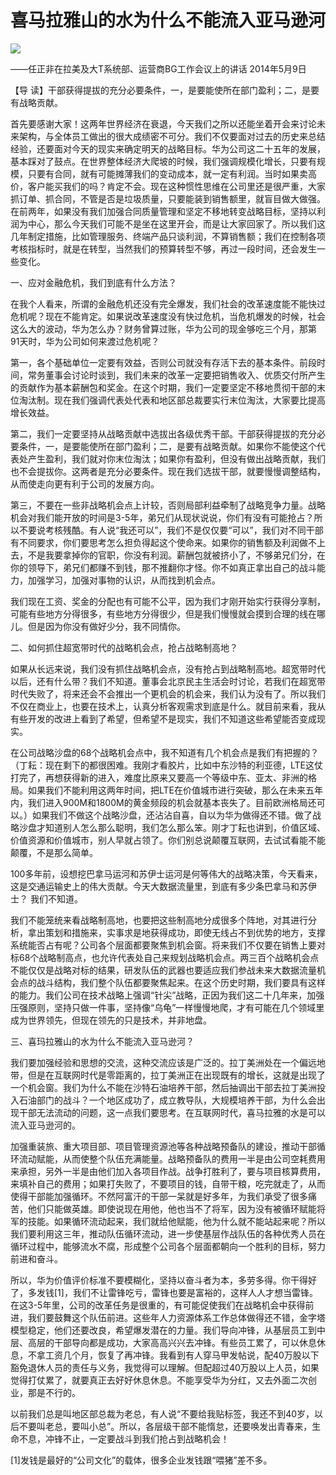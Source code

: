 # 喜马拉雅山的水为什么不能流入亚马逊河
<img class="pv" src="https://api.visitor.plantree.me/visitor-badge/pv?namespace=plantree.me&key=renzhengfei-speeches/喜马拉雅山的水为什么不能流入亚马逊河.md">


——任正非在拉美及大T系统部、运营商BG工作会议上的讲话
2014年5月9日



【导  读】干部获得提拔的充分必要条件，一，是要能使所在部门盈利；二，是要有战略贡献。



首先要感谢大家！这两年世界经济在衰退，今天我们之所以还能坐着开会来讨论未来架构，与全体员工做出的很大成绩密不可分。我们不仅要面对过去的历史来总结经验，还要面对今天的现实来确定明天的战略目标。华为公司这二十五年的发展，基本踩对了鼓点。在世界整体经济大爬坡的时候，我们强调规模化增长，只要有规模，只要有合同，就有可能摊薄我们的变动成本，就一定有利润。当时如果卖高价，客户能买我们的吗？肯定不会。现在这种惯性思维在公司里还是很严重，大家抓订单、抓合同，不管是否是垃圾质量，只要能装到销售额里，就盲目做大做强。在前两年，如果没有我们加强合同质量管理和坚定不移地转变战略目标，坚持以利润为中心，那么今天我们可能不是坐在这里开会，而是让大家回家了。所以我们这几年制定措施，比如管理服务、终端产品只谈利润，不算销售额；我们在控制各项考核指标时，就是在转型，当然我们的预算转型不够，再过一段时间，还会发生一些变化。

一、应对金融危机，我们到底有什么方法？

在我个人看来，所谓的金融危机还没有完全爆发，我们社会的改革速度能不能快过危机呢？现在不能肯定。如果说改革速度没有快过危机，当危机爆发的时候，社会这么大的波动，华为怎么办？财务曾算过账，华为公司的现金够吃三个月，那第91天时，华为公司如何来渡过危机呢？

第一，各个基础单位一定要有效益，否则公司就没有存活下去的基本条件。前段时间，常务董事会讨论时谈到，我们未来的改革一定要把销售收入、优质交付所产生的贡献作为基本薪酬包和奖金。在这个时期，我们一定要坚定不移地贯彻干部的末位淘汰制。现在我们强调代表处代表和地区部总裁要实行末位淘汰，大家要比提高增长效益。

第二，我们一定要坚持从战略贡献中选拔出各级优秀干部。干部获得提拔的充分必要条件，一，是要能使所在部门盈利；二，是要有战略贡献。如果你不能使这个代表处产生盈利，我们就对你末位淘汰；如果你有盈利，但没有做出战略贡献，我们也不会提拔你。这两者是充分必要条件。现在我们选拔干部，就要慢慢调整结构，从而使走向更有利于公司的发展方向。

第三，不要在一些非战略机会点上计较，否则局部利益牵制了战略竞争力量。战略机会对我们能开放的时间是3-5年，弟兄们从现状说说，你们有没有可能抢占？所以不要说考核残酷。有人说“我还可以”，我们不是仅仅要“可以”，我们对不同干部有不同要求，你们要思考怎么担负得起这个使命来。如果你的销售额及利润做不上去，不是我要拿掉你的官职，你没有利润。薪酬包就被挤小了，不够弟兄们分，在你的领导下，弟兄们都赚不到钱，那不推翻你才怪。你不如真正拿出自己的战斗能力，加强学习，加强对事物的认识，从而找到机会点。

我们现在工资、奖金的分配也有可能不公平，因为我们才刚开始实行获得分享制，可能有些地方分得很多，有些地方分得很少，但是我们慢慢就会摸到合理的线在哪儿。但是因为你没有做好少分，我不同情你。

二、如何抓住超宽带时代的战略机会点，抢占战略制高地？

如果从长远来说，我们没有抓住战略机会点，没有抢占到战略制高地。超宽带时代以后，还有什么带？我们不知道。董事会北京民主生活会时讨论，若我们在超宽带时代失败了，将来还会不会推出一个更机会的机会来，我们认为没有了。所以我们不仅在商业上，也要在技术上，认真分析客观需求到底是什么。就目前来看，我从有些开发的改进上看到了希望，但希望不是现实，我们不知道这些希望能否变成现实。

在公司战略沙盘的68个战略机会点中，我不知道有几个机会点是我们有把握的？（丁耘：现在剩下的都很困难。我刚才看胶片，比如中东沙特的利亚德，LTE这仗打完了，再想获得新的进入，难度比原来又要高一个等级中东、亚太、非洲的格局。如果我们不能利用这两年时间，把LTE在价值城市进行突破，那么在未来五年内，我们进入900M和1800M的黄金频段的机会就基本丧失了。目前欧洲格局还可以。）如果我们不做这个战略沙盘，还沾沾自喜，自以为华为做得还不错。做了战略沙盘才知道别人怎么那么聪明，我们怎么那么笨。刚才丁耘也讲到，价值区域、价值资源和价值城市，别人早就占领了。你们别总说颠覆互联网，去试试看能不能颠覆，不是那么简单。

100多年前，设想挖巴拿马运河和苏伊士运河是何等伟大的战略决策，今天看来，这是交通运输史上的伟大贡献。今天大数据流量里，到底有多少条巴拿马和苏伊士？ 我们不知道。

我们不能笼统来看战略制高地，也要把这些制高地分成很多个阵地，对其进行分析，拿出策划和措施来，实事求是地获得成功，即使无线占不到优势的地方，支撑系统能否占有呢？公司各个层面都要聚焦到机会窗。将来我们不仅要在销售上要对标68个战略制高点，也允许代表处自己来规划战略机会点。两三百个战略机会点不能仅仅是战略对标的结果，研发队伍的武器也要适应我们参战未来大数据流量机会点的战斗结构，我们整个队伍都要聚焦起来。在这个历史时期，我们要具有这样的能力。我们公司在技术战略上强调“针尖”战略，正因为我们这二十几年来，加强压强原则，坚持只做一件事，坚持像“乌龟”一样慢慢地爬，才有可能在几个领域里成为世界领先，但现在领先的只是技术，并非地盘。

三、喜玛拉雅山的水为什么不能流入亚马逊河？

我们要加强经验和思想的交流，这种交流应该是广泛的。拉丁美洲处在一个偏远地带，但是在互联网时代是零距离的，拉丁美洲正在出现既有的增长，这就是出现了一个机会窗。我们为什么不能在沙特石油培养干部，然后抽调出干部去拉丁美洲投入石油部门的战斗？一个地区成功了，成立教导队，大规模培养干部，为什么会出现干部无法流动的问题，这一点我们要思考。在互联网时代，喜马拉雅的水是可以流入亚马逊河的。

加强重装旅、重大项目部、项目管理资源池等各种战略预备队的建设，推动干部循环流动赋能，从而使整个队伍充满能量。战略预备队的费用一半是由公司空耗费用来承担，另外一半是由他们加入各项目作战。战争打胜利了，要与项目核算费用，来填补自己的费用；如果打失败了，不要项目的钱，自带干粮，吃完就走了，从而使得干部能加强循环。不然阿富汗的干部一呆就是好多年，为我们承受了很多痛苦，他们只能做英雄。即使说现在用他，他也当不了将军，因为没有被循环赋能将军的技能。如果循环流动起来，我们就给他赋能，他为什么就不能站起来呢？所以我们要利用这三年，推动队伍循环流动，进一步使基层作战队伍的各种优秀人员在循环过程中，能够流水不腐，形成整个公司各个层面都朝向一个胜利的目标，努力前进和奋斗。

所以，华为价值评价标准不要模糊化，坚持以奋斗者为本，多劳多得。你干得好了，多发钱[1]，我们不让雷锋吃亏，雷锋也要是富裕的，这样人人才想当雷锋。在这3-5年里，公司的改革任务是很重的，有可能促使我们在战略机会中获得前进，我们要鼓舞这个队伍前进。这些年人力资源体系工作总体做得还不错，金字塔模型稳定，他们还要改良，希望爆发潜在的力量。我们导向冲锋，从基层员工到中层、高层的干部导向都是成功，大家高高兴兴去冲锋。有些员工累了，可以休息休息，不拿工资几个月，恢复了再冲锋。我看到有人穿马甲发帖说，配40万股以下豁免退休人员的责任与义务，我觉得可以理解。但配超过40万股以上人员，如果觉得打仗累了，就要真正去好好休息休息。不能享受华为分红，又去外面二次创业，那是不行的。

以前我们总是叫地区部总裁为老总，有人说“不要给我贴标签，我还不到40岁，以后不要叫老总，要叫小总”。所以，各层级干部不能惰怠，还要唤发出青春来，生命不息，冲锋不止，一定要战斗到我们抢占到战略机会！



[1]发钱是最好的“公司文化”的载体，很多企业发钱跟“喂猪”差不多。
